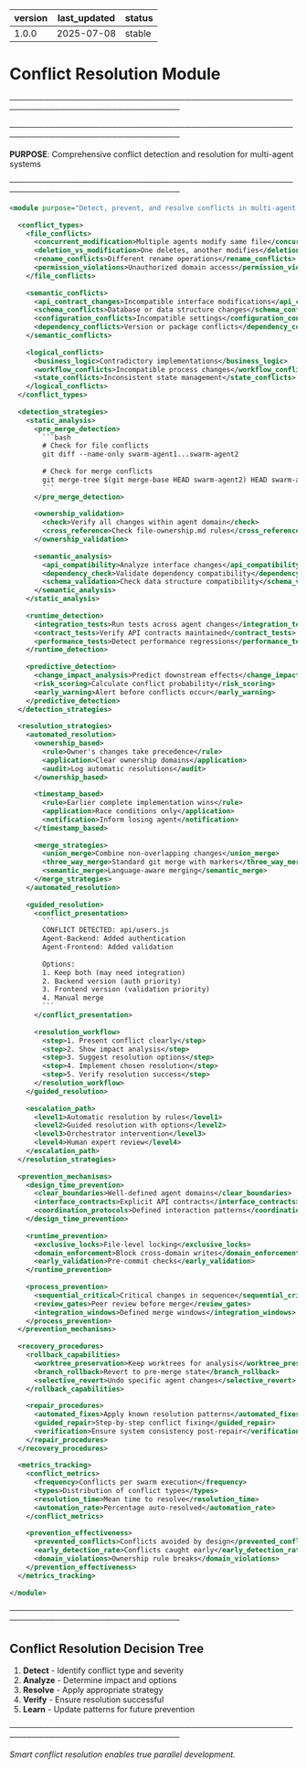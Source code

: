 | version | last_updated | status |
|---------|--------------|--------|
| 1.0.0   | 2025-07-08   | stable |

# Conflict Resolution Module

────────────────────────────────────────────────────────────────────────────────


────────────────────────────────────────────────────────────────────────────────

**PURPOSE**: Comprehensive conflict detection and resolution for multi-agent systems

────────────────────────────────────────────────────────────────────────────────

```xml
<module purpose="Detect, prevent, and resolve conflicts in multi-agent development">
  
  <conflict_types>
    <file_conflicts>
      <concurrent_modification>Multiple agents modify same file</concurrent_modification>
      <deletion_vs_modification>One deletes, another modifies</deletion_vs_modification>
      <rename_conflicts>Different rename operations</rename_conflicts>
      <permission_violations>Unauthorized domain access</permission_violations>
    </file_conflicts>
    
    <semantic_conflicts>
      <api_contract_changes>Incompatible interface modifications</api_contract_changes>
      <schema_conflicts>Database or data structure changes</schema_conflicts>
      <configuration_conflicts>Incompatible settings</configuration_conflicts>
      <dependency_conflicts>Version or package conflicts</dependency_conflicts>
    </semantic_conflicts>
    
    <logical_conflicts>
      <business_logic>Contradictory implementations</business_logic>
      <workflow_conflicts>Incompatible process changes</workflow_conflicts>
      <state_conflicts>Inconsistent state management</state_conflicts>
    </logical_conflicts>
  </conflict_types>
  
  <detection_strategies>
    <static_analysis>
      <pre_merge_detection>
        ```bash
        # Check for file conflicts
        git diff --name-only swarm-agent1...swarm-agent2
        
        # Check for merge conflicts
        git merge-tree $(git merge-base HEAD swarm-agent2) HEAD swarm-agent2
        ```
      </pre_merge_detection>
      
      <ownership_validation>
        <check>Verify all changes within agent domain</check>
        <cross_reference>Check file-ownership.md rules</cross_reference>
      </ownership_validation>
      
      <semantic_analysis>
        <api_compatibility>Analyze interface changes</api_compatibility>
        <dependency_check>Validate dependency compatibility</dependency_check>
        <schema_validation>Check data structure compatibility</schema_validation>
      </semantic_analysis>
    </static_analysis>
    
    <runtime_detection>
      <integration_tests>Run tests across agent changes</integration_tests>
      <contract_tests>Verify API contracts maintained</contract_tests>
      <performance_tests>Detect performance regressions</performance_tests>
    </runtime_detection>
    
    <predictive_detection>
      <change_impact_analysis>Predict downstream effects</change_impact_analysis>
      <risk_scoring>Calculate conflict probability</risk_scoring>
      <early_warning>Alert before conflicts occur</early_warning>
    </predictive_detection>
  </detection_strategies>
  
  <resolution_strategies>
    <automated_resolution>
      <ownership_based>
        <rule>Owner's changes take precedence</rule>
        <application>Clear ownership domains</application>
        <audit>Log automatic resolutions</audit>
      </ownership_based>
      
      <timestamp_based>
        <rule>Earlier complete implementation wins</rule>
        <application>Race conditions only</application>
        <notification>Inform losing agent</notification>
      </timestamp_based>
      
      <merge_strategies>
        <union_merge>Combine non-overlapping changes</union_merge>
        <three_way_merge>Standard git merge with markers</three_way_merge>
        <semantic_merge>Language-aware merging</semantic_merge>
      </merge_strategies>
    </automated_resolution>
    
    <guided_resolution>
      <conflict_presentation>
        ```
        CONFLICT DETECTED: api/users.js
        Agent-Backend: Added authentication
        Agent-Frontend: Added validation
        
        Options:
        1. Keep both (may need integration)
        2. Backend version (auth priority)
        3. Frontend version (validation priority)
        4. Manual merge
        ```
      </conflict_presentation>
      
      <resolution_workflow>
        <step>1. Present conflict clearly</step>
        <step>2. Show impact analysis</step>
        <step>3. Suggest resolution options</step>
        <step>4. Implement chosen resolution</step>
        <step>5. Verify resolution success</step>
      </resolution_workflow>
    </guided_resolution>
    
    <escalation_path>
      <level1>Automatic resolution by rules</level1>
      <level2>Guided resolution with options</level2>
      <level3>Orchestrator intervention</level3>
      <level4>Human expert review</level4>
    </escalation_path>
  </resolution_strategies>
  
  <prevention_mechanisms>
    <design_time_prevention>
      <clear_boundaries>Well-defined agent domains</clear_boundaries>
      <interface_contracts>Explicit API contracts</interface_contracts>
      <coordination_protocols>Defined interaction patterns</coordination_protocols>
    </design_time_prevention>
    
    <runtime_prevention>
      <exclusive_locks>File-level locking</exclusive_locks>
      <domain_enforcement>Block cross-domain writes</domain_enforcement>
      <early_validation>Pre-commit checks</early_validation>
    </runtime_prevention>
    
    <process_prevention>
      <sequential_critical>Critical changes in sequence</sequential_critical>
      <review_gates>Peer review before merge</review_gates>
      <integration_windows>Defined merge windows</integration_windows>
    </process_prevention>
  </prevention_mechanisms>
  
  <recovery_procedures>
    <rollback_capabilities>
      <worktree_preservation>Keep worktrees for analysis</worktree_preservation>
      <branch_rollback>Revert to pre-merge state</branch_rollback>
      <selective_revert>Undo specific agent changes</selective_revert>
    </rollback_capabilities>
    
    <repair_procedures>
      <automated_fixes>Apply known resolution patterns</automated_fixes>
      <guided_repair>Step-by-step conflict fixing</guided_repair>
      <verification>Ensure system consistency post-repair</verification>
    </repair_procedures>
  </recovery_procedures>
  
  <metrics_tracking>
    <conflict_metrics>
      <frequency>Conflicts per swarm execution</frequency>
      <types>Distribution of conflict types</types>
      <resolution_time>Mean time to resolve</resolution_time>
      <automation_rate>Percentage auto-resolved</automation_rate>
    </conflict_metrics>
    
    <prevention_effectiveness>
      <prevented_conflicts>Conflicts avoided by design</prevented_conflicts>
      <early_detection_rate>Conflicts caught early</early_detection_rate>
      <domain_violations>Ownership rule breaks</domain_violations>
    </prevention_effectiveness>
  </metrics_tracking>
  
</module>
```

────────────────────────────────────────────────────────────────────────────────

## Conflict Resolution Decision Tree

1. **Detect** - Identify conflict type and severity
2. **Analyze** - Determine impact and options
3. **Resolve** - Apply appropriate strategy
4. **Verify** - Ensure resolution successful
5. **Learn** - Update patterns for future prevention

────────────────────────────────────────────────────────────────────────────────

*Smart conflict resolution enables true parallel development.*